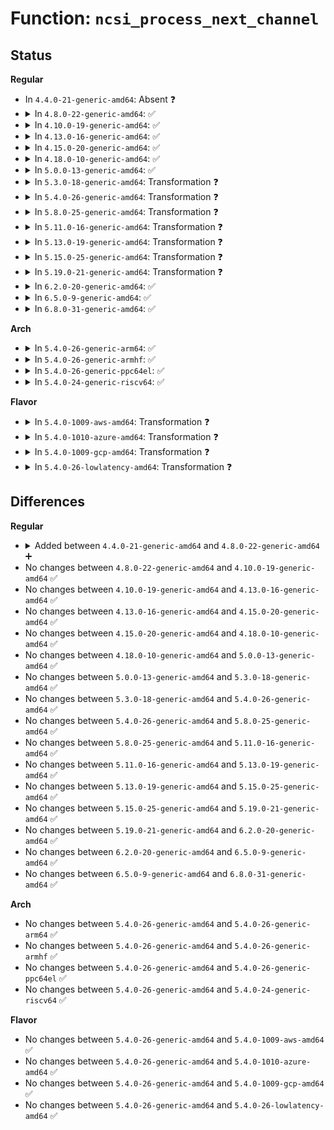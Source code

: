 # Function: <code>ncsi_process_next_channel</code>

## Status
<b>Regular</b>
<ul>
<li>
In <code>4.4.0-21-generic-amd64</code>: Absent ❓
</li>
<li>
<details>
<summary>In <code>4.8.0-22-generic-amd64</code>: ✅</summary>

```c
int ncsi_process_next_channel(struct ncsi_dev_priv * ndp)
```

```json
{
  "name": "ncsi_process_next_channel",
  "collision_type": "Unique Global",
  "inline_type": "No",
  "funcs": [
    {
      "addr": 18446744071587820512,
      "name": "ncsi_process_next_channel",
      "external": true,
      "loc": "net/ncsi/ncsi-manage.c:976",
      "file": "net/ncsi/ncsi-manage.c",
      "inline": "seen, unknown",
      "caller_inline": [],
      "caller_func": [
        "net/ncsi/ncsi-aen.c:ncsi_aen_handler_hncdsc",
        "net/ncsi/ncsi-aen.c:ncsi_aen_handler_cr",
        "net/ncsi/ncsi-aen.c:ncsi_aen_handler_lsc",
        "net/ncsi/ncsi-manage.c:ncsi_enable_hwa",
        "net/ncsi/ncsi-manage.c:ncsi_choose_active_channel",
        "net/ncsi/ncsi-manage.c:ncsi_configure_channel",
        "net/ncsi/ncsi-manage.c:ncsi_suspend_channel",
        "net/ncsi/ncsi-manage.c:ncsi_channel_monitor"
      ]
    }
  ],
  "symbols": [
    {
      "addr": 18446744071587820512,
      "name": "ncsi_process_next_channel",
      "section": ".text",
      "bind": "STB_GLOBAL",
      "size": 401
    }
  ]
}
```
</details>
</li>
<li>
<details>
<summary>In <code>4.10.0-19-generic-amd64</code>: ✅</summary>

```c
int ncsi_process_next_channel(struct ncsi_dev_priv * ndp)
```

```json
{
  "name": "ncsi_process_next_channel",
  "collision_type": "Unique Global",
  "inline_type": "No",
  "funcs": [
    {
      "addr": 18446744071588034528,
      "name": "ncsi_process_next_channel",
      "external": true,
      "loc": "net/ncsi/ncsi-manage.c:1075",
      "file": "net/ncsi/ncsi-manage.c",
      "inline": "seen, unknown",
      "caller_inline": [],
      "caller_func": [
        "net/ncsi/ncsi-aen.c:ncsi_aen_handler_hncdsc",
        "net/ncsi/ncsi-aen.c:ncsi_aen_handler_cr",
        "net/ncsi/ncsi-aen.c:ncsi_aen_handler_lsc",
        "net/ncsi/ncsi-manage.c:ncsi_enable_hwa",
        "net/ncsi/ncsi-manage.c:ncsi_choose_active_channel",
        "net/ncsi/ncsi-manage.c:ncsi_configure_channel",
        "net/ncsi/ncsi-manage.c:ncsi_suspend_channel",
        "net/ncsi/ncsi-manage.c:ncsi_channel_monitor"
      ]
    }
  ],
  "symbols": [
    {
      "addr": 18446744071588034528,
      "name": "ncsi_process_next_channel",
      "section": ".text",
      "bind": "STB_GLOBAL",
      "size": 428
    }
  ]
}
```
</details>
</li>
<li>
<details>
<summary>In <code>4.13.0-16-generic-amd64</code>: ✅</summary>

```c
int ncsi_process_next_channel(struct ncsi_dev_priv * ndp)
```

```json
{
  "name": "ncsi_process_next_channel",
  "collision_type": "Unique Global",
  "inline_type": "No",
  "funcs": [
    {
      "addr": 18446744071588192608,
      "name": "ncsi_process_next_channel",
      "external": true,
      "loc": "net/ncsi/ncsi-manage.c:1075",
      "file": "net/ncsi/ncsi-manage.c",
      "inline": "seen, unknown",
      "caller_inline": [],
      "caller_func": [
        "net/ncsi/ncsi-aen.c:ncsi_aen_handler_hncdsc",
        "net/ncsi/ncsi-aen.c:ncsi_aen_handler_cr",
        "net/ncsi/ncsi-aen.c:ncsi_aen_handler_lsc",
        "net/ncsi/ncsi-manage.c:ncsi_enable_hwa",
        "net/ncsi/ncsi-manage.c:ncsi_choose_active_channel",
        "net/ncsi/ncsi-manage.c:ncsi_configure_channel",
        "net/ncsi/ncsi-manage.c:ncsi_suspend_channel",
        "net/ncsi/ncsi-manage.c:ncsi_channel_monitor"
      ]
    }
  ],
  "symbols": [
    {
      "addr": 18446744071588192608,
      "name": "ncsi_process_next_channel",
      "section": ".text",
      "bind": "STB_GLOBAL",
      "size": 398
    }
  ]
}
```
</details>
</li>
<li>
<details>
<summary>In <code>4.15.0-20-generic-amd64</code>: ✅</summary>

```c
int ncsi_process_next_channel(struct ncsi_dev_priv * ndp)
```

```json
{
  "name": "ncsi_process_next_channel",
  "collision_type": "Unique Global",
  "inline_type": "No",
  "funcs": [
    {
      "addr": 18446744071588739216,
      "name": "ncsi_process_next_channel",
      "external": true,
      "loc": "net/ncsi/ncsi-manage.c:1279",
      "file": "net/ncsi/ncsi-manage.c",
      "inline": "seen, unknown",
      "caller_inline": [],
      "caller_func": [
        "net/ncsi/ncsi-aen.c:ncsi_aen_handler_hncdsc",
        "net/ncsi/ncsi-aen.c:ncsi_aen_handler_cr",
        "net/ncsi/ncsi-aen.c:ncsi_aen_handler_lsc",
        "net/ncsi/ncsi-manage.c:ncsi_enable_hwa",
        "net/ncsi/ncsi-manage.c:ncsi_choose_active_channel",
        "net/ncsi/ncsi-manage.c:ncsi_configure_channel",
        "net/ncsi/ncsi-manage.c:ncsi_configure_channel",
        "net/ncsi/ncsi-manage.c:ncsi_suspend_channel",
        "net/ncsi/ncsi-manage.c:ncsi_channel_monitor"
      ]
    }
  ],
  "symbols": [
    {
      "addr": 18446744071588739216,
      "name": "ncsi_process_next_channel",
      "section": ".text",
      "bind": "STB_GLOBAL",
      "size": 509
    }
  ]
}
```
</details>
</li>
<li>
<details>
<summary>In <code>4.18.0-10-generic-amd64</code>: ✅</summary>

```c
int ncsi_process_next_channel(struct ncsi_dev_priv * ndp)
```

```json
{
  "name": "ncsi_process_next_channel",
  "collision_type": "Unique Global",
  "inline_type": "No",
  "funcs": [
    {
      "addr": 18446744071589105568,
      "name": "ncsi_process_next_channel",
      "external": true,
      "loc": "net/ncsi/ncsi-manage.c:1173",
      "file": "net/ncsi/ncsi-manage.c",
      "inline": "seen, unknown",
      "caller_inline": [],
      "caller_func": [
        "net/ncsi/ncsi-aen.c:ncsi_aen_handler_cr",
        "net/ncsi/ncsi-aen.c:ncsi_aen_handler_lsc",
        "net/ncsi/ncsi-manage.c:ncsi_enable_hwa",
        "net/ncsi/ncsi-manage.c:ncsi_choose_active_channel",
        "net/ncsi/ncsi-manage.c:ncsi_configure_channel",
        "net/ncsi/ncsi-manage.c:ncsi_suspend_channel",
        "net/ncsi/ncsi-manage.c:ncsi_channel_monitor"
      ]
    }
  ],
  "symbols": [
    {
      "addr": 18446744071589105568,
      "name": "ncsi_process_next_channel",
      "section": ".text",
      "bind": "STB_GLOBAL",
      "size": 500
    }
  ]
}
```
</details>
</li>
<li>
<details>
<summary>In <code>5.0.0-13-generic-amd64</code>: ✅</summary>

```c
int ncsi_process_next_channel(struct ncsi_dev_priv * ndp)
```

```json
{
  "name": "ncsi_process_next_channel",
  "collision_type": "Unique Global",
  "inline_type": "No",
  "funcs": [
    {
      "addr": 18446744071589336928,
      "name": "ncsi_process_next_channel",
      "external": true,
      "loc": "net/ncsi/ncsi-manage.c:1431",
      "file": "net/ncsi/ncsi-manage.c",
      "inline": "seen, unknown",
      "caller_inline": [],
      "caller_func": [
        "net/ncsi/ncsi-aen.c:ncsi_aen_handler_cr",
        "net/ncsi/ncsi-aen.c:ncsi_aen_handler_lsc",
        "net/ncsi/ncsi-manage.c:ncsi_choose_active_channel",
        "net/ncsi/ncsi-manage.c:ncsi_configure_channel",
        "net/ncsi/ncsi-manage.c:ncsi_suspend_channel",
        "net/ncsi/ncsi-manage.c:ncsi_channel_monitor"
      ]
    }
  ],
  "symbols": [
    {
      "addr": 18446744071589336928,
      "name": "ncsi_process_next_channel",
      "section": ".text",
      "bind": "STB_GLOBAL",
      "size": 500
    }
  ]
}
```
</details>
</li>
<li>
<details>
<summary>In <code>5.3.0-18-generic-amd64</code>: Transformation ❓</summary>

```c
int ncsi_process_next_channel(struct ncsi_dev_priv * ndp)
```

```json
{
  "name": "ncsi_process_next_channel",
  "collision_type": "Unique Global",
  "inline_type": "No",
  "funcs": [
    {
      "addr": 0,
      "name": "ncsi_process_next_channel",
      "external": true,
      "loc": "net/ncsi/ncsi-manage.c:1427",
      "file": "net/ncsi/ncsi-manage.c",
      "inline": "seen, unknown",
      "caller_inline": [],
      "caller_func": [
        "net/ncsi/ncsi-aen.c:ncsi_aen_handler_cr",
        "net/ncsi/ncsi-aen.c:ncsi_aen_handler_lsc",
        "net/ncsi/ncsi-manage.c:ncsi_choose_active_channel",
        "net/ncsi/ncsi-manage.c:ncsi_configure_channel",
        "net/ncsi/ncsi-manage.c:ncsi_configure_channel",
        "net/ncsi/ncsi-manage.c:ncsi_suspend_channel",
        "net/ncsi/ncsi-manage.c:ncsi_channel_monitor"
      ]
    }
  ],
  "symbols": [
    {
      "addr": 18446744071589797616,
      "name": "ncsi_process_next_channel.cold",
      "section": ".text",
      "bind": "STB_LOCAL",
      "size": 51
    },
    {
      "addr": 18446744071589791936,
      "name": "ncsi_process_next_channel",
      "section": ".text",
      "bind": "STB_GLOBAL",
      "size": 458
    }
  ]
}
```
</details>
</li>
<li>
<details>
<summary>In <code>5.4.0-26-generic-amd64</code>: Transformation ❓</summary>

```c
int ncsi_process_next_channel(struct ncsi_dev_priv * ndp)
```

```json
{
  "name": "ncsi_process_next_channel",
  "collision_type": "Unique Global",
  "inline_type": "No",
  "funcs": [
    {
      "addr": 0,
      "name": "ncsi_process_next_channel",
      "external": true,
      "loc": "net/ncsi/ncsi-manage.c:1424",
      "file": "net/ncsi/ncsi-manage.c",
      "inline": "seen, unknown",
      "caller_inline": [],
      "caller_func": [
        "net/ncsi/ncsi-aen.c:ncsi_aen_handler_cr",
        "net/ncsi/ncsi-aen.c:ncsi_aen_handler_lsc",
        "net/ncsi/ncsi-manage.c:ncsi_choose_active_channel",
        "net/ncsi/ncsi-manage.c:ncsi_configure_channel",
        "net/ncsi/ncsi-manage.c:ncsi_configure_channel",
        "net/ncsi/ncsi-manage.c:ncsi_suspend_channel",
        "net/ncsi/ncsi-manage.c:ncsi_channel_monitor"
      ]
    }
  ],
  "symbols": [
    {
      "addr": 18446744071590020788,
      "name": "ncsi_process_next_channel.cold",
      "section": ".text",
      "bind": "STB_LOCAL",
      "size": 51
    },
    {
      "addr": 18446744071590015216,
      "name": "ncsi_process_next_channel",
      "section": ".text",
      "bind": "STB_GLOBAL",
      "size": 458
    }
  ]
}
```
</details>
</li>
<li>
<details>
<summary>In <code>5.8.0-25-generic-amd64</code>: Transformation ❓</summary>

```c
int ncsi_process_next_channel(struct ncsi_dev_priv * ndp)
```

```json
{
  "name": "ncsi_process_next_channel",
  "collision_type": "Unique Global",
  "inline_type": "No",
  "funcs": [
    {
      "addr": 0,
      "name": "ncsi_process_next_channel",
      "external": true,
      "loc": "net/ncsi/ncsi-manage.c:1481",
      "file": "net/ncsi/ncsi-manage.c",
      "inline": "seen, unknown",
      "caller_inline": [],
      "caller_func": [
        "net/ncsi/ncsi-aen.c:ncsi_aen_handler_cr",
        "net/ncsi/ncsi-aen.c:ncsi_aen_handler_lsc",
        "net/ncsi/ncsi-manage.c:ncsi_choose_active_channel",
        "net/ncsi/ncsi-manage.c:ncsi_configure_channel",
        "net/ncsi/ncsi-manage.c:ncsi_configure_channel",
        "net/ncsi/ncsi-manage.c:ncsi_suspend_channel",
        "net/ncsi/ncsi-manage.c:ncsi_channel_monitor"
      ]
    }
  ],
  "symbols": [
    {
      "addr": 18446744071591052730,
      "name": "ncsi_process_next_channel.cold",
      "section": ".text",
      "bind": "STB_LOCAL",
      "size": 51
    },
    {
      "addr": 18446744071591047104,
      "name": "ncsi_process_next_channel",
      "section": ".text",
      "bind": "STB_GLOBAL",
      "size": 458
    }
  ]
}
```
</details>
</li>
<li>
<details>
<summary>In <code>5.11.0-16-generic-amd64</code>: Transformation ❓</summary>

```c
int ncsi_process_next_channel(struct ncsi_dev_priv * ndp)
```

```json
{
  "name": "ncsi_process_next_channel",
  "collision_type": "Unique Global",
  "inline_type": "No",
  "funcs": [
    {
      "addr": 0,
      "name": "ncsi_process_next_channel",
      "external": true,
      "loc": "net/ncsi/ncsi-manage.c:1481",
      "file": "net/ncsi/ncsi-manage.c",
      "inline": "seen, unknown",
      "caller_inline": [],
      "caller_func": [
        "net/ncsi/ncsi-aen.c:ncsi_aen_handler_cr",
        "net/ncsi/ncsi-aen.c:ncsi_aen_handler_lsc",
        "net/ncsi/ncsi-manage.c:ncsi_choose_active_channel",
        "net/ncsi/ncsi-manage.c:ncsi_configure_channel",
        "net/ncsi/ncsi-manage.c:ncsi_configure_channel",
        "net/ncsi/ncsi-manage.c:ncsi_suspend_channel",
        "net/ncsi/ncsi-manage.c:ncsi_channel_monitor"
      ]
    }
  ],
  "symbols": [
    {
      "addr": 18446744071591639592,
      "name": "ncsi_process_next_channel.cold",
      "section": ".text",
      "bind": "STB_LOCAL",
      "size": 51
    },
    {
      "addr": 18446744071591110720,
      "name": "ncsi_process_next_channel",
      "section": ".text",
      "bind": "STB_GLOBAL",
      "size": 458
    }
  ]
}
```
</details>
</li>
<li>
<details>
<summary>In <code>5.13.0-19-generic-amd64</code>: Transformation ❓</summary>

```c
int ncsi_process_next_channel(struct ncsi_dev_priv * ndp)
```

```json
{
  "name": "ncsi_process_next_channel",
  "collision_type": "Unique Global",
  "inline_type": "No",
  "funcs": [
    {
      "addr": 0,
      "name": "ncsi_process_next_channel",
      "external": true,
      "loc": "net/ncsi/ncsi-manage.c:1487",
      "file": "net/ncsi/ncsi-manage.c",
      "inline": "seen, unknown",
      "caller_inline": [],
      "caller_func": [
        "net/ncsi/ncsi-aen.c:ncsi_aen_handler_cr",
        "net/ncsi/ncsi-aen.c:ncsi_aen_handler_lsc",
        "net/ncsi/ncsi-manage.c:ncsi_choose_active_channel",
        "net/ncsi/ncsi-manage.c:ncsi_configure_channel",
        "net/ncsi/ncsi-manage.c:ncsi_configure_channel",
        "net/ncsi/ncsi-manage.c:ncsi_suspend_channel",
        "net/ncsi/ncsi-manage.c:ncsi_channel_monitor"
      ]
    }
  ],
  "symbols": [
    {
      "addr": 18446744071591583036,
      "name": "ncsi_process_next_channel.cold",
      "section": ".text",
      "bind": "STB_LOCAL",
      "size": 51
    },
    {
      "addr": 18446744071591041120,
      "name": "ncsi_process_next_channel",
      "section": ".text",
      "bind": "STB_GLOBAL",
      "size": 421
    }
  ]
}
```
</details>
</li>
<li>
<details>
<summary>In <code>5.15.0-25-generic-amd64</code>: Transformation ❓</summary>

```c
int ncsi_process_next_channel(struct ncsi_dev_priv * ndp)
```

```json
{
  "name": "ncsi_process_next_channel",
  "collision_type": "Unique Global",
  "inline_type": "No",
  "funcs": [
    {
      "addr": 0,
      "name": "ncsi_process_next_channel",
      "external": true,
      "loc": "net/ncsi/ncsi-manage.c:1555",
      "file": "net/ncsi/ncsi-manage.c",
      "inline": "seen, unknown",
      "caller_inline": [],
      "caller_func": [
        "net/ncsi/ncsi-aen.c:ncsi_aen_handler_cr",
        "net/ncsi/ncsi-aen.c:ncsi_aen_handler_lsc",
        "net/ncsi/ncsi-manage.c:ncsi_choose_active_channel",
        "net/ncsi/ncsi-manage.c:ncsi_configure_channel",
        "net/ncsi/ncsi-manage.c:ncsi_configure_channel",
        "net/ncsi/ncsi-manage.c:ncsi_suspend_channel",
        "net/ncsi/ncsi-manage.c:ncsi_channel_monitor"
      ]
    }
  ],
  "symbols": [
    {
      "addr": 18446744071592749325,
      "name": "ncsi_process_next_channel.cold",
      "section": ".text",
      "bind": "STB_LOCAL",
      "size": 51
    },
    {
      "addr": 18446744071591883392,
      "name": "ncsi_process_next_channel",
      "section": ".text",
      "bind": "STB_GLOBAL",
      "size": 418
    }
  ]
}
```
</details>
</li>
<li>
<details>
<summary>In <code>5.19.0-21-generic-amd64</code>: Transformation ❓</summary>

```c
int ncsi_process_next_channel(struct ncsi_dev_priv * ndp)
```

```json
{
  "name": "ncsi_process_next_channel",
  "collision_type": "Unique Global",
  "inline_type": "No",
  "funcs": [
    {
      "addr": 0,
      "name": "ncsi_process_next_channel",
      "external": true,
      "loc": "net/ncsi/ncsi-manage.c:1555",
      "file": "net/ncsi/ncsi-manage.c",
      "inline": "seen, unknown",
      "caller_inline": [],
      "caller_func": [
        "net/ncsi/ncsi-aen.c:ncsi_aen_handler_cr",
        "net/ncsi/ncsi-aen.c:ncsi_aen_handler_lsc",
        "net/ncsi/ncsi-manage.c:ncsi_vlan_rx_kill_vid",
        "net/ncsi/ncsi-manage.c:ncsi_vlan_rx_add_vid",
        "net/ncsi/ncsi-manage.c:ncsi_choose_active_channel",
        "net/ncsi/ncsi-manage.c:ncsi_configure_channel",
        "net/ncsi/ncsi-manage.c:ncsi_configure_channel",
        "net/ncsi/ncsi-manage.c:ncsi_suspend_channel",
        "net/ncsi/ncsi-manage.c:ncsi_channel_monitor"
      ]
    }
  ],
  "symbols": [
    {
      "addr": 18446744071594635979,
      "name": "ncsi_process_next_channel.cold",
      "section": ".text",
      "bind": "STB_LOCAL",
      "size": 51
    },
    {
      "addr": 18446744071593602592,
      "name": "ncsi_process_next_channel",
      "section": ".text",
      "bind": "STB_GLOBAL",
      "size": 434
    }
  ]
}
```
</details>
</li>
<li>
<details>
<summary>In <code>6.2.0-20-generic-amd64</code>: ✅</summary>

```c
int ncsi_process_next_channel(struct ncsi_dev_priv * ndp)
```

```json
{
  "name": "ncsi_process_next_channel",
  "collision_type": "Unique Global",
  "inline_type": "No",
  "funcs": [
    {
      "addr": 18446744071595530608,
      "name": "ncsi_process_next_channel",
      "external": true,
      "loc": "net/ncsi/ncsi-manage.c:1555",
      "file": "net/ncsi/ncsi-manage.c",
      "inline": "seen, unknown",
      "caller_inline": [],
      "caller_func": [
        "net/ncsi/ncsi-aen.c:ncsi_aen_handler_cr",
        "net/ncsi/ncsi-aen.c:ncsi_aen_handler_lsc",
        "net/ncsi/ncsi-manage.c:ncsi_vlan_rx_kill_vid",
        "net/ncsi/ncsi-manage.c:ncsi_vlan_rx_add_vid",
        "net/ncsi/ncsi-manage.c:ncsi_choose_active_channel",
        "net/ncsi/ncsi-manage.c:ncsi_configure_channel",
        "net/ncsi/ncsi-manage.c:ncsi_suspend_channel",
        "net/ncsi/ncsi-manage.c:ncsi_channel_monitor"
      ]
    }
  ],
  "symbols": [
    {
      "addr": 18446744071595530608,
      "name": "ncsi_process_next_channel",
      "section": ".text",
      "bind": "STB_GLOBAL",
      "size": 512
    }
  ]
}
```
</details>
</li>
<li>
<details>
<summary>In <code>6.5.0-9-generic-amd64</code>: ✅</summary>

```c
int ncsi_process_next_channel(struct ncsi_dev_priv * ndp)
```

```json
{
  "name": "ncsi_process_next_channel",
  "collision_type": "Unique Global",
  "inline_type": "No",
  "funcs": [
    {
      "addr": 18446744071596039168,
      "name": "ncsi_process_next_channel",
      "external": true,
      "loc": "net/ncsi/ncsi-manage.c:1555",
      "file": "net/ncsi/ncsi-manage.c",
      "inline": "seen, unknown",
      "caller_inline": [],
      "caller_func": [
        "net/ncsi/ncsi-aen.c:ncsi_aen_handler_cr",
        "net/ncsi/ncsi-aen.c:ncsi_aen_handler_lsc",
        "net/ncsi/ncsi-manage.c:ncsi_vlan_rx_kill_vid",
        "net/ncsi/ncsi-manage.c:ncsi_vlan_rx_add_vid",
        "net/ncsi/ncsi-manage.c:ncsi_choose_active_channel",
        "net/ncsi/ncsi-manage.c:ncsi_configure_channel",
        "net/ncsi/ncsi-manage.c:ncsi_suspend_channel",
        "net/ncsi/ncsi-manage.c:ncsi_channel_monitor"
      ]
    }
  ],
  "symbols": [
    {
      "addr": 18446744071596039168,
      "name": "ncsi_process_next_channel",
      "section": ".text",
      "bind": "STB_GLOBAL",
      "size": 547
    }
  ]
}
```
</details>
</li>
<li>
<details>
<summary>In <code>6.8.0-31-generic-amd64</code>: ✅</summary>

```c
int ncsi_process_next_channel(struct ncsi_dev_priv * ndp)
```

```json
{
  "name": "ncsi_process_next_channel",
  "collision_type": "Unique Global",
  "inline_type": "No",
  "funcs": [
    {
      "addr": 18446744071596903840,
      "name": "ncsi_process_next_channel",
      "external": true,
      "loc": "net/ncsi/ncsi-manage.c:1546",
      "file": "net/ncsi/ncsi-manage.c",
      "inline": "seen, unknown",
      "caller_inline": [],
      "caller_func": [
        "net/ncsi/ncsi-aen.c:ncsi_aen_handler_cr",
        "net/ncsi/ncsi-aen.c:ncsi_aen_handler_lsc",
        "net/ncsi/ncsi-manage.c:ncsi_vlan_rx_kill_vid",
        "net/ncsi/ncsi-manage.c:ncsi_vlan_rx_add_vid",
        "net/ncsi/ncsi-manage.c:ncsi_choose_active_channel",
        "net/ncsi/ncsi-manage.c:ncsi_configure_channel",
        "net/ncsi/ncsi-manage.c:ncsi_suspend_channel",
        "net/ncsi/ncsi-manage.c:ncsi_channel_monitor"
      ]
    }
  ],
  "symbols": [
    {
      "addr": 18446744071596903840,
      "name": "ncsi_process_next_channel",
      "section": ".text",
      "bind": "STB_GLOBAL",
      "size": 547
    }
  ]
}
```
</details>
</li>
</ul>
<b>Arch</b>
<ul>
<li>
<details>
<summary>In <code>5.4.0-26-generic-arm64</code>: ✅</summary>

```c
int ncsi_process_next_channel(struct ncsi_dev_priv * ndp)
```

```json
{
  "name": "ncsi_process_next_channel",
  "collision_type": "Unique Global",
  "inline_type": "No",
  "funcs": [
    {
      "addr": 18446603336503763576,
      "name": "ncsi_process_next_channel",
      "external": true,
      "loc": "net/ncsi/ncsi-manage.c:1424",
      "file": "net/ncsi/ncsi-manage.c",
      "inline": "seen, unknown",
      "caller_inline": [],
      "caller_func": [
        "net/ncsi/ncsi-aen.c:ncsi_aen_handler_cr",
        "net/ncsi/ncsi-aen.c:ncsi_aen_handler_lsc",
        "net/ncsi/ncsi-manage.c:ncsi_choose_active_channel",
        "net/ncsi/ncsi-manage.c:ncsi_configure_channel",
        "net/ncsi/ncsi-manage.c:ncsi_suspend_channel",
        "net/ncsi/ncsi-manage.c:ncsi_channel_monitor"
      ]
    }
  ],
  "symbols": [
    {
      "addr": 18446603336503763576,
      "name": "ncsi_process_next_channel",
      "section": ".text",
      "bind": "STB_GLOBAL",
      "size": 724
    }
  ]
}
```
</details>
</li>
<li>
<details>
<summary>In <code>5.4.0-26-generic-armhf</code>: ✅</summary>

```c
int ncsi_process_next_channel(struct ncsi_dev_priv * ndp)
```

```json
{
  "name": "ncsi_process_next_channel",
  "collision_type": "Unique Global",
  "inline_type": "No",
  "funcs": [
    {
      "addr": 3236387452,
      "name": "ncsi_process_next_channel",
      "external": true,
      "loc": "net/ncsi/ncsi-manage.c:1424",
      "file": "net/ncsi/ncsi-manage.c",
      "inline": "seen, unknown",
      "caller_inline": [],
      "caller_func": [
        "net/ncsi/ncsi-aen.c:ncsi_aen_handler_cr",
        "net/ncsi/ncsi-aen.c:ncsi_aen_handler_lsc",
        "net/ncsi/ncsi-manage.c:ncsi_choose_active_channel",
        "net/ncsi/ncsi-manage.c:ncsi_configure_channel",
        "net/ncsi/ncsi-manage.c:ncsi_suspend_channel",
        "net/ncsi/ncsi-manage.c:ncsi_channel_monitor"
      ]
    }
  ],
  "symbols": [
    {
      "addr": 3236387452,
      "name": "ncsi_process_next_channel",
      "section": ".text",
      "bind": "STB_GLOBAL",
      "size": 492
    }
  ]
}
```
</details>
</li>
<li>
<details>
<summary>In <code>5.4.0-26-generic-ppc64el</code>: ✅</summary>

```c
int ncsi_process_next_channel(struct ncsi_dev_priv * ndp)
```

```json
{
  "name": "ncsi_process_next_channel",
  "collision_type": "Unique Global",
  "inline_type": "No",
  "funcs": [
    {
      "addr": 13835058055297604304,
      "name": "ncsi_process_next_channel",
      "external": true,
      "loc": "net/ncsi/ncsi-manage.c:1424",
      "file": "net/ncsi/ncsi-manage.c",
      "inline": "seen, unknown",
      "caller_inline": [],
      "caller_func": [
        "net/ncsi/ncsi-aen.c:ncsi_aen_handler_cr",
        "net/ncsi/ncsi-aen.c:ncsi_aen_handler_lsc",
        "net/ncsi/ncsi-manage.c:ncsi_choose_active_channel",
        "net/ncsi/ncsi-manage.c:ncsi_configure_channel",
        "net/ncsi/ncsi-manage.c:ncsi_suspend_channel",
        "net/ncsi/ncsi-manage.c:ncsi_channel_monitor"
      ]
    }
  ],
  "symbols": [
    {
      "addr": 13835058055297604304,
      "name": "ncsi_process_next_channel",
      "section": ".text",
      "bind": "STB_GLOBAL",
      "size": 640
    }
  ]
}
```
</details>
</li>
<li>
<details>
<summary>In <code>5.4.0-24-generic-riscv64</code>: ✅</summary>

```c
int ncsi_process_next_channel(struct ncsi_dev_priv * ndp)
```

```json
{
  "name": "ncsi_process_next_channel",
  "collision_type": "Unique Global",
  "inline_type": "No",
  "funcs": [
    {
      "addr": 18446743936279678372,
      "name": "ncsi_process_next_channel",
      "external": true,
      "loc": "net/ncsi/ncsi-manage.c:1424",
      "file": "net/ncsi/ncsi-manage.c",
      "inline": "seen, unknown",
      "caller_inline": [],
      "caller_func": [
        "net/ncsi/ncsi-aen.c:ncsi_aen_handler_cr",
        "net/ncsi/ncsi-aen.c:ncsi_aen_handler_lsc",
        "net/ncsi/ncsi-manage.c:ncsi_choose_active_channel",
        "net/ncsi/ncsi-manage.c:ncsi_configure_channel",
        "net/ncsi/ncsi-manage.c:ncsi_suspend_channel",
        "net/ncsi/ncsi-manage.c:ncsi_channel_monitor"
      ]
    }
  ],
  "symbols": [
    {
      "addr": 18446743936279678372,
      "name": "ncsi_process_next_channel",
      "section": ".text",
      "bind": "STB_GLOBAL",
      "size": 434
    }
  ]
}
```
</details>
</li>
</ul>
<b>Flavor</b>
<ul>
<li>
<details>
<summary>In <code>5.4.0-1009-aws-amd64</code>: Transformation ❓</summary>

```c
int ncsi_process_next_channel(struct ncsi_dev_priv * ndp)
```

```json
{
  "name": "ncsi_process_next_channel",
  "collision_type": "Unique Global",
  "inline_type": "No",
  "funcs": [
    {
      "addr": 0,
      "name": "ncsi_process_next_channel",
      "external": true,
      "loc": "net/ncsi/ncsi-manage.c:1424",
      "file": "net/ncsi/ncsi-manage.c",
      "inline": "seen, unknown",
      "caller_inline": [],
      "caller_func": [
        "net/ncsi/ncsi-aen.c:ncsi_aen_handler_cr",
        "net/ncsi/ncsi-aen.c:ncsi_aen_handler_lsc",
        "net/ncsi/ncsi-manage.c:ncsi_choose_active_channel",
        "net/ncsi/ncsi-manage.c:ncsi_configure_channel",
        "net/ncsi/ncsi-manage.c:ncsi_configure_channel",
        "net/ncsi/ncsi-manage.c:ncsi_suspend_channel",
        "net/ncsi/ncsi-manage.c:ncsi_channel_monitor"
      ]
    }
  ],
  "symbols": [
    {
      "addr": 18446744071589624388,
      "name": "ncsi_process_next_channel.cold",
      "section": ".text",
      "bind": "STB_LOCAL",
      "size": 51
    },
    {
      "addr": 18446744071589618816,
      "name": "ncsi_process_next_channel",
      "section": ".text",
      "bind": "STB_GLOBAL",
      "size": 458
    }
  ]
}
```
</details>
</li>
<li>
<details>
<summary>In <code>5.4.0-1010-azure-amd64</code>: Transformation ❓</summary>

```c
int ncsi_process_next_channel(struct ncsi_dev_priv * ndp)
```

```json
{
  "name": "ncsi_process_next_channel",
  "collision_type": "Unique Global",
  "inline_type": "No",
  "funcs": [
    {
      "addr": 0,
      "name": "ncsi_process_next_channel",
      "external": true,
      "loc": "net/ncsi/ncsi-manage.c:1424",
      "file": "net/ncsi/ncsi-manage.c",
      "inline": "seen, unknown",
      "caller_inline": [],
      "caller_func": [
        "net/ncsi/ncsi-aen.c:ncsi_aen_handler_cr",
        "net/ncsi/ncsi-aen.c:ncsi_aen_handler_lsc",
        "net/ncsi/ncsi-manage.c:ncsi_choose_active_channel",
        "net/ncsi/ncsi-manage.c:ncsi_configure_channel",
        "net/ncsi/ncsi-manage.c:ncsi_configure_channel",
        "net/ncsi/ncsi-manage.c:ncsi_suspend_channel",
        "net/ncsi/ncsi-manage.c:ncsi_channel_monitor"
      ]
    }
  ],
  "symbols": [
    {
      "addr": 18446744071589348916,
      "name": "ncsi_process_next_channel.cold",
      "section": ".text",
      "bind": "STB_LOCAL",
      "size": 51
    },
    {
      "addr": 18446744071589343344,
      "name": "ncsi_process_next_channel",
      "section": ".text",
      "bind": "STB_GLOBAL",
      "size": 458
    }
  ]
}
```
</details>
</li>
<li>
<details>
<summary>In <code>5.4.0-1009-gcp-amd64</code>: Transformation ❓</summary>

```c
int ncsi_process_next_channel(struct ncsi_dev_priv * ndp)
```

```json
{
  "name": "ncsi_process_next_channel",
  "collision_type": "Unique Global",
  "inline_type": "No",
  "funcs": [
    {
      "addr": 0,
      "name": "ncsi_process_next_channel",
      "external": true,
      "loc": "net/ncsi/ncsi-manage.c:1424",
      "file": "net/ncsi/ncsi-manage.c",
      "inline": "seen, unknown",
      "caller_inline": [],
      "caller_func": [
        "net/ncsi/ncsi-aen.c:ncsi_aen_handler_cr",
        "net/ncsi/ncsi-aen.c:ncsi_aen_handler_lsc",
        "net/ncsi/ncsi-manage.c:ncsi_choose_active_channel",
        "net/ncsi/ncsi-manage.c:ncsi_configure_channel",
        "net/ncsi/ncsi-manage.c:ncsi_configure_channel",
        "net/ncsi/ncsi-manage.c:ncsi_suspend_channel",
        "net/ncsi/ncsi-manage.c:ncsi_channel_monitor"
      ]
    }
  ],
  "symbols": [
    {
      "addr": 18446744071590066420,
      "name": "ncsi_process_next_channel.cold",
      "section": ".text",
      "bind": "STB_LOCAL",
      "size": 51
    },
    {
      "addr": 18446744071590060848,
      "name": "ncsi_process_next_channel",
      "section": ".text",
      "bind": "STB_GLOBAL",
      "size": 458
    }
  ]
}
```
</details>
</li>
<li>
<details>
<summary>In <code>5.4.0-26-lowlatency-amd64</code>: Transformation ❓</summary>

```c
int ncsi_process_next_channel(struct ncsi_dev_priv * ndp)
```

```json
{
  "name": "ncsi_process_next_channel",
  "collision_type": "Unique Global",
  "inline_type": "No",
  "funcs": [
    {
      "addr": 0,
      "name": "ncsi_process_next_channel",
      "external": true,
      "loc": "net/ncsi/ncsi-manage.c:1424",
      "file": "net/ncsi/ncsi-manage.c",
      "inline": "seen, unknown",
      "caller_inline": [],
      "caller_func": [
        "net/ncsi/ncsi-aen.c:ncsi_aen_handler_cr",
        "net/ncsi/ncsi-aen.c:ncsi_aen_handler_lsc",
        "net/ncsi/ncsi-manage.c:ncsi_choose_active_channel",
        "net/ncsi/ncsi-manage.c:ncsi_configure_channel",
        "net/ncsi/ncsi-manage.c:ncsi_configure_channel",
        "net/ncsi/ncsi-manage.c:ncsi_suspend_channel",
        "net/ncsi/ncsi-manage.c:ncsi_channel_monitor"
      ]
    }
  ],
  "symbols": [
    {
      "addr": 18446744071590116500,
      "name": "ncsi_process_next_channel.cold",
      "section": ".text",
      "bind": "STB_LOCAL",
      "size": 51
    },
    {
      "addr": 18446744071590110944,
      "name": "ncsi_process_next_channel",
      "section": ".text",
      "bind": "STB_GLOBAL",
      "size": 458
    }
  ]
}
```
</details>
</li>
</ul>

## Differences
<b>Regular</b>
<ul>
<li>
<details>
<summary>Added between <code>4.4.0-21-generic-amd64</code> and <code>4.8.0-22-generic-amd64</code> ➕</summary>

```c
int ncsi_process_next_channel(struct ncsi_dev_priv * ndp)
```
</details>
</li>
<li>
No changes between <code>4.8.0-22-generic-amd64</code> and <code>4.10.0-19-generic-amd64</code> ✅
</li>
<li>
No changes between <code>4.10.0-19-generic-amd64</code> and <code>4.13.0-16-generic-amd64</code> ✅
</li>
<li>
No changes between <code>4.13.0-16-generic-amd64</code> and <code>4.15.0-20-generic-amd64</code> ✅
</li>
<li>
No changes between <code>4.15.0-20-generic-amd64</code> and <code>4.18.0-10-generic-amd64</code> ✅
</li>
<li>
No changes between <code>4.18.0-10-generic-amd64</code> and <code>5.0.0-13-generic-amd64</code> ✅
</li>
<li>
No changes between <code>5.0.0-13-generic-amd64</code> and <code>5.3.0-18-generic-amd64</code> ✅
</li>
<li>
No changes between <code>5.3.0-18-generic-amd64</code> and <code>5.4.0-26-generic-amd64</code> ✅
</li>
<li>
No changes between <code>5.4.0-26-generic-amd64</code> and <code>5.8.0-25-generic-amd64</code> ✅
</li>
<li>
No changes between <code>5.8.0-25-generic-amd64</code> and <code>5.11.0-16-generic-amd64</code> ✅
</li>
<li>
No changes between <code>5.11.0-16-generic-amd64</code> and <code>5.13.0-19-generic-amd64</code> ✅
</li>
<li>
No changes between <code>5.13.0-19-generic-amd64</code> and <code>5.15.0-25-generic-amd64</code> ✅
</li>
<li>
No changes between <code>5.15.0-25-generic-amd64</code> and <code>5.19.0-21-generic-amd64</code> ✅
</li>
<li>
No changes between <code>5.19.0-21-generic-amd64</code> and <code>6.2.0-20-generic-amd64</code> ✅
</li>
<li>
No changes between <code>6.2.0-20-generic-amd64</code> and <code>6.5.0-9-generic-amd64</code> ✅
</li>
<li>
No changes between <code>6.5.0-9-generic-amd64</code> and <code>6.8.0-31-generic-amd64</code> ✅
</li>
</ul>
<b>Arch</b>
<ul>
<li>
No changes between <code>5.4.0-26-generic-amd64</code> and <code>5.4.0-26-generic-arm64</code> ✅
</li>
<li>
No changes between <code>5.4.0-26-generic-amd64</code> and <code>5.4.0-26-generic-armhf</code> ✅
</li>
<li>
No changes between <code>5.4.0-26-generic-amd64</code> and <code>5.4.0-26-generic-ppc64el</code> ✅
</li>
<li>
No changes between <code>5.4.0-26-generic-amd64</code> and <code>5.4.0-24-generic-riscv64</code> ✅
</li>
</ul>
<b>Flavor</b>
<ul>
<li>
No changes between <code>5.4.0-26-generic-amd64</code> and <code>5.4.0-1009-aws-amd64</code> ✅
</li>
<li>
No changes between <code>5.4.0-26-generic-amd64</code> and <code>5.4.0-1010-azure-amd64</code> ✅
</li>
<li>
No changes between <code>5.4.0-26-generic-amd64</code> and <code>5.4.0-1009-gcp-amd64</code> ✅
</li>
<li>
No changes between <code>5.4.0-26-generic-amd64</code> and <code>5.4.0-26-lowlatency-amd64</code> ✅
</li>
</ul>

